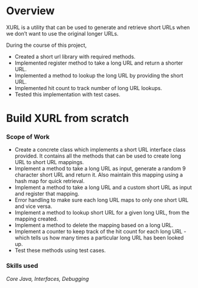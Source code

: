 # Overview
XURL is a utility that can be used to generate and retrieve short URLs when we don’t want to use the original longer URLs.

During the course of this project,
- Created a short url library with required methods.
- Implemented register method to take a long URL and return a shorter URL.
- Implemented a method to lookup the long URL by providing the short URL.
- Implemented hit count to track number of long URL lookups.
- Tested this implementation with test cases.

# Build XURL from scratch
### Scope of Work
- Create a concrete class which implements a short URL interface class provided. It contains all the methods that can be used to create long URL to short URL mappings.
- Implement a method to take a long URL as input, generate a random 9 character short URL and return it. Also maintain this mapping using a hash map for quick retrieval.
- Implement a method to take a long URL and a custom short URL as input and register that mapping. 
- Error handling to make sure each long URL maps to only one short URL and vice versa.
- Implement a method to lookup short URL for a given long URL, from the mapping created.
- Implement a method to delete the mapping based on a long URL.
- Implement a counter to keep track of the hit count for each long URL - which tells us how many times a particular long URL has been looked up.
- Test these methods using test cases.

### Skills used
*Core Java, Interfaces, Debugging*

